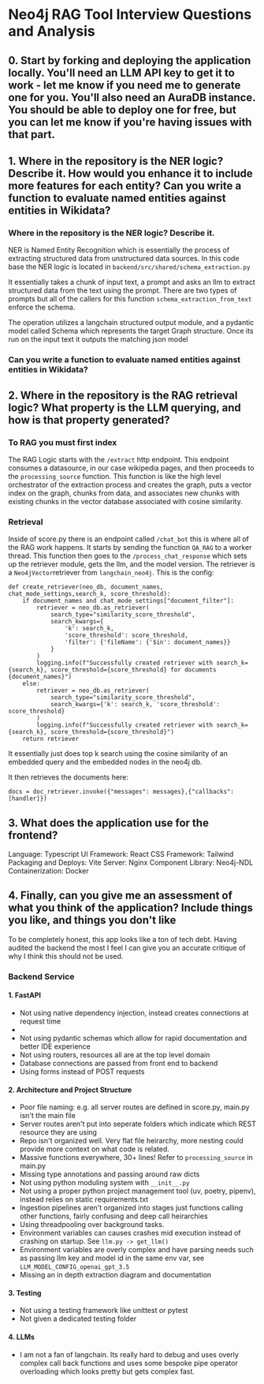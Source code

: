 # Neo4j RAG Tool Interview Questions and Analysis


## 0. Start by forking and deploying the application locally. You'll need an LLM API key to get it to work - let me know if you need me to generate one for you. You'll also need an AuraDB instance. You should be able to deploy one for free, but you can let me know if you're having issues with that part.

## 1. Where in the repository is the NER logic? Describe it. How would you enhance it to include more features for each entity? Can you write a function to evaluate named entities against entities in Wikidata?
### Where in the repository is the NER logic? Describe it.
NER is Named Entity Recognition which is essentially the process of extracting structured data from unstructured data sources. In this code base the NER logic is located in `backend/src/shared/schema_extraction.py`

It essentially takes a chunk of input text, a prompt and asks an llm to extract structured data from the text using the prompt. There are two types of prompts but all of the callers for this function `schema_extraction_from_text` enforce the schema. 

The operation utilizes a langchain structured output module, and a pydantic model called Schema which represents the target Graph structure. Once its run on the input text it outputs the matching json model

### Can you write a function to evaluate named entities against entities in Wikidata?


## 2. Where in the repository is the RAG retrieval logic? What property is the LLM querying, and how is that property generated?

### To RAG you must first index
The RAG Logic starts with the `/extract` http endpoint. This endpoint consumes a datasource, in our case wikipedia pages, and then proceeds to the `processing_source` function. This function is like the high level orchestrator of the extraction process and creates the graph, puts a vector index on the graph, chunks from data, and associates new chunks with existing chunks in the vector database associated with cosine similarity.

### Retrieval 
Inside of score.py there is an endpoint called `/chat_bot` this is where all of the RAG work happens. It starts by sending the function `QA_RAG` to a worker thread. This function then goes to the `/process_chat_response` which sets up the retriever module, gets the llm, and the model version. The retriever is a `Neo4jVector`retriever from `langchain_neo4j`. This is the config:
```
def create_retriever(neo_db, document_names, chat_mode_settings,search_k, score_threshold):
    if document_names and chat_mode_settings["document_filter"]:
        retriever = neo_db.as_retriever(
            search_type="similarity_score_threshold",
            search_kwargs={
                'k': search_k,
                'score_threshold': score_threshold,
                'filter': {'fileName': {'$in': document_names}}
            }
        )
        logging.info(f"Successfully created retriever with search_k={search_k}, score_threshold={score_threshold} for documents {document_names}")
    else:
        retriever = neo_db.as_retriever(
            search_type="similarity_score_threshold",
            search_kwargs={'k': search_k, 'score_threshold': score_threshold}
        )
        logging.info(f"Successfully created retriever with search_k={search_k}, score_threshold={score_threshold}")
    return retriever
```

It essentially just does top k search using the cosine similarity of an embedded query and the embedded nodes in the neo4j db. 

It then retrieves the documents here:
```
docs = doc_retriever.invoke({"messages": messages},{"callbacks":[handler]})
```
## 3. What does the application use for the frontend?  

Language: Typescript
UI Framework: React
CSS Framework: Tailwind
Packaging and Deploys: Vite
Server: Nginx
Component Library: Neo4j-NDL 
Containerization: Docker



## 4. Finally, can you give me an assessment of what you think of the application? Include things you like, and things you don't like

To be completely honest, this app looks like a ton of tech debt. Having audited the backend the most I feel I can give you an accurate critique of why I think this should not be used.

### Backend Service
#### 1. FastAPI
- Not using native dependency injection, instead creates connections at request time
-
- Not using pydantic schemas which allow for rapid documentation and better IDE experience
- Not using routers, resources all are at the top level domain
- Database connections are passed from front end to backend
- Using forms instead of POST requests

#### 2. Architecture and Project Structure
- Poor file naming: e.g. all server routes are defined in score.py, main.py isn't the main file
- Server routes aren't put into seperate folders which indicate which REST resource they are using
- Repo isn't organized well. Very flat file heirarchy, more nesting could provide more context on what code is related.
- Massive functions everywhere, 30+ lines! Refer to `processing_source` in main.py
- Missing type annotations and passing around raw dicts
- Not using python moduling system with `__init__.py`
- Not using a proper python project management tool (uv, poetry, pipenv), instead relies on static requirements.txt
- Ingestion pipelines aren't organized into stages just functions calling other functions, fairly confusing and deep call heirarchies
- Using threadpooling over background tasks.
- Environment variables can causes crashes mid execution instead of crashing on startup. See `llm.py -> get_llm()`  
- Environment variables are overly complex and have parsing needs such as passing llm key and model id in the same env var, see `LLM_MODEL_CONFIG_openai_gpt_3.5`
- Missing an in depth extraction diagram and documentation

#### 3. Testing
- Not using a testing framework like unittest or pytest
- Not given a dedicated testing folder


#### 4. LLMs
- I am not a fan of langchain. Its really hard to debug and uses overly complex call back functions and uses some bespoke pipe operator overloading which looks pretty but gets complex fast.
 



